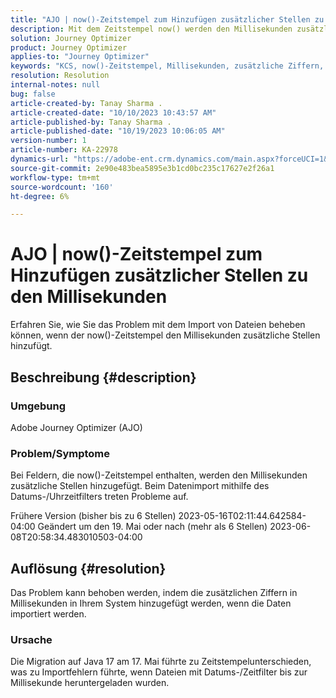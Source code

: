 ```yaml
---
title: "AJO | now()-Zeitstempel zum Hinzufügen zusätzlicher Stellen zu den Millisekunden"
description: Mit dem Zeitstempel now() werden den Millisekunden zusätzliche Stellen hinzugefügt, was zu Importfehlern führt.
solution: Journey Optimizer
product: Journey Optimizer
applies-to: "Journey Optimizer"
keywords: "KCS, now()-Zeitstempel, Millisekunden, zusätzliche Ziffern, AJO, Importfehler, Adobe Journey Optimizer, Java 17"
resolution: Resolution
internal-notes: null
bug: false
article-created-by: Tanay Sharma .
article-created-date: "10/10/2023 10:43:57 AM"
article-published-by: Tanay Sharma .
article-published-date: "10/19/2023 10:06:05 AM"
version-number: 1
article-number: KA-22978
dynamics-url: "https://adobe-ent.crm.dynamics.com/main.aspx?forceUCI=1&pagetype=entityrecord&etn=knowledgearticle&id=015d0ae7-5967-ee11-9ae7-6045bd0063aa"
source-git-commit: 2e90e483bea5895e3b1cd0bc235c17627e2f26a1
workflow-type: tm+mt
source-wordcount: '160'
ht-degree: 6%

---
```


# AJO | now()-Zeitstempel zum Hinzufügen zusätzlicher Stellen zu den Millisekunden


Erfahren Sie, wie Sie das Problem mit dem Import von Dateien beheben können, wenn der now()-Zeitstempel den Millisekunden zusätzliche Stellen hinzufügt.

## Beschreibung {#description}


### Umgebung

Adobe Journey Optimizer (AJO)

### Problem/Symptome

Bei Feldern, die now()-Zeitstempel enthalten, werden den Millisekunden zusätzliche Stellen hinzugefügt. Beim Datenimport mithilfe des Datums-/Uhrzeitfilters treten Probleme auf.

Frühere Version (bisher bis zu 6 Stellen) 2023-05-16T02:11:44.642584-04:00 Geändert um den 19. Mai oder nach (mehr als 6 Stellen) 2023-06-08T20:58:34.483010503-04:00


## Auflösung {#resolution}


Das Problem kann behoben werden, indem die zusätzlichen Ziffern in Millisekunden in Ihrem System hinzugefügt werden, wenn die Daten importiert werden.

### Ursache

Die Migration auf Java 17 am 17. Mai führte zu Zeitstempelunterschieden, was zu Importfehlern führte, wenn Dateien mit Datums-/Zeitfilter bis zur Millisekunde heruntergeladen wurden.
